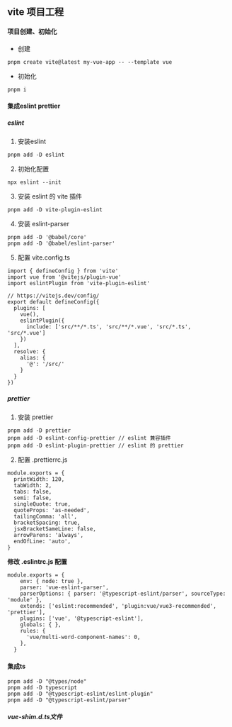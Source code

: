 ## vite 项目工程

#### 项目创建、初始化

- 创建

```#js
pnpm create vite@latest my-vue-app -- --template vue
```

- 初始化

```
pnpm i
```



#### 集成eslint prettier

##### eslint

1. 安装eslint

```
pnpm add -D eslint
```

2. 初始化配置

```
npx eslint --init
```

3. 安装 eslint 的 vite 插件

```
pnpm add -D vite-plugin-eslint
```

4. 安装 eslint-parser

```
pnpm add -D '@babel/core'
pnpm add -D '@babel/eslint-parser'
```

5. 配置 vite.config.ts

```
import { defineConfig } from 'vite'
import vue from '@vitejs/plugin-vue'
import eslintPlugin from 'vite-plugin-eslint'

// https://vitejs.dev/config/
export default defineConfig({
  plugins: [
    vue(),
    eslintPlugin({
      include: ['src/**/*.ts', 'src/**/*.vue', 'src/*.ts', 'src/*.vue']
    })
  ],
  resolve: {
    alias: {
      '@': '/src/'
    }
  }
})
```



##### prettier

1. 安装 prettier

```
pnpm add -D prettier
pnpm add -D eslint-config-prettier // eslint 兼容插件
pnpm add -D eslint-plugin-prettier // eslint 的 prettier
```

2. 配置 .prettierrc.js

```
module.exports = {
  printWidth: 120,
  tabWidth: 2,
  tabs: false,
  semi: false,
  singleQuote: true,
  quoteProps: 'as-needed',
  tailingComma: 'all',
  bracketSpacing: true,
  jsxBracketSameLine: false,
  arrowParens: 'always',
  endOfLine: 'auto',
}
```



**修改 .eslintrc.js 配置**

```
module.exports = {
    env: { node: true },
    parser: 'vue-eslint-parser',
    parserOptions: { parser: '@typescript-eslint/parser', sourceType: 'module' },
    extends: ['eslint:recommended', 'plugin:vue/vue3-recommended', 'prettier'],
    plugins: ['vue', '@typescript-eslint'],
    globals: { },
    rules: {
      'vue/multi-word-component-names': 0,
    },
  }
```



#### 集成ts

```
pnpm add -D "@types/node"
pnpm add -D typescript
pnpm add -D "@typescript-eslint/eslint-plugin"
pnpm add -D "@typescript-eslint/parser"
```

##### vue-shim.d.ts文件


